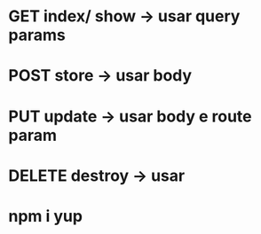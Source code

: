 # GET index/ show -> usar query params
# POST store -> usar body
# PUT update -> usar body e route param
# DELETE destroy -> usar 

# npm i yup
